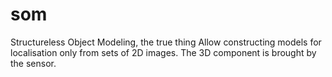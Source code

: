 som
===

Structureless Object Modeling, the true thing
Allow constructing models for localisation only from sets of 2D images.
The 3D component is brought by the sensor.
